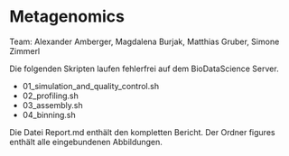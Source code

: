 # Metagenomics

Team: Alexander Amberger, Magdalena Burjak, Matthias Gruber, Simone Zimmerl

Die folgenden Skripten laufen fehlerfrei auf dem BioDataScience Server.

* 01_simulation_and_quality_control.sh
* 02_profiling.sh
* 03_assembly.sh
* 04_binning.sh

Die Datei Report.md enthält den kompletten Bericht. Der Ordner figures enthält alle eingebundenen Abbildungen.
